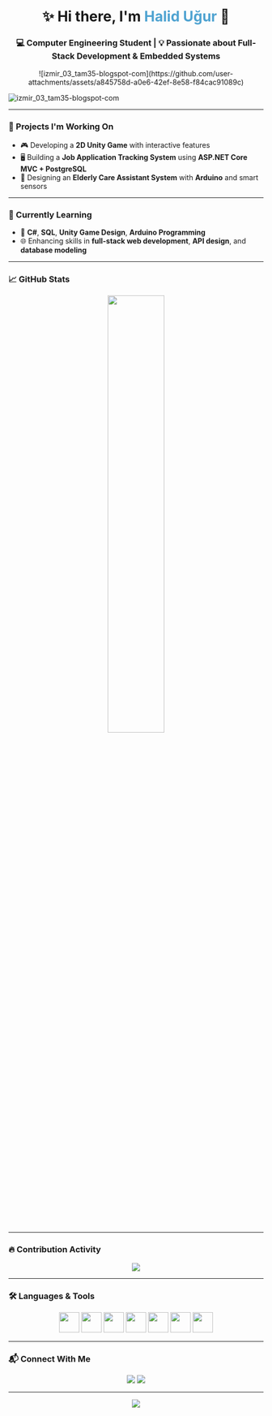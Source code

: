 <h1 align="center">✨ Hi there, I'm <span style="color:#4fa3d1;">Halid Uğur</span> 👋</h1>
<h3 align="center">💻 Computer Engineering Student | 💡 Passionate about Full-Stack Development & Embedded Systems</h3>

<p align="center">
  ![izmir_03_tam35-blogspot-com](https://github.com/user-attachments/assets/a845758d-a0e6-42ef-8e58-f84cac91089c)
</p>

![izmir_03_tam35-blogspot-com](https://github.com/user-attachments/assets/a845758d-a0e6-42ef-8e58-f84cac91089c)


---

### 🚀 Projects I'm Working On

- 🎮 Developing a **2D Unity Game** with interactive features  
- 🖥️ Building a **Job Application Tracking System** using **ASP.NET Core MVC + PostgreSQL**  
- 🧠 Designing an **Elderly Care Assistant System** with **Arduino** and smart sensors

---

### 🧠 Currently Learning

- 💬 **C#**, **SQL**, **Unity Game Design**, **Arduino Programming**  
- 🌐 Enhancing skills in **full-stack web development**, **API design**, and **database modeling**

---

### 📈 GitHub Stats

<p align="center">
  <img src="https://github-readme-stats.vercel.app/api/top-langs/?username=halidugur&layout=compact&theme=radical" width="47%" />
</p>

---

### 🔥 Contribution Activity

<p align="center">
  <img src="https://github-readme-activity-graph.vercel.app/graph?username=halidugur&theme=react-dark" />

</p>

---

### 🛠️ Languages & Tools

<p align="center">
  <img src="https://cdn.jsdelivr.net/gh/devicons/devicon/icons/cplusplus/cplusplus-original.svg" width="40" />
  <img src="https://cdn.jsdelivr.net/gh/devicons/devicon/icons/csharp/csharp-original.svg" width="40" />
  <img src="https://cdn.jsdelivr.net/gh/devicons/devicon/icons/html5/html5-original.svg" width="40" />
  <img src="https://cdn.jsdelivr.net/gh/devicons/devicon/icons/css3/css3-original.svg" width="40" />
  <img src="https://cdn.jsdelivr.net/gh/devicons/devicon/icons/javascript/javascript-original.svg" width="40" />
  <img src="https://cdn.jsdelivr.net/gh/devicons/devicon/icons/postgresql/postgresql-original.svg" width="40" />
  <img src="https://cdn.jsdelivr.net/gh/devicons/devicon/icons/arduino/arduino-original.svg" width="40" />
</p>

---

### 📬 Connect With Me

<p align="center">
  <a href="mailto:halidugur0390@gmail.com"><img src="https://img.shields.io/badge/Email-D14836?style=for-the-badge&logo=gmail&logoColor=white"/></a>
  <a href="https://www.linkedin.com/in/halid-u%C4%9Fur-7a688030a" target="_blank"><img src="https://img.shields.io/badge/LinkedIn-0077B5?style=for-the-badge&logo=linkedin&logoColor=white"/></a>
</p>

---

<p align="center">
  <img src="https://capsule-render.vercel.app/api?type=waving&color=gradient&height=80&section=footer"/>
</p>
